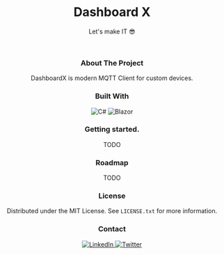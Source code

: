 <div align="center">
  
  <h1> Dashboard X </h1>
  <p> Let's make IT 😎 </p>
  
<br/>

### About The Project

DashboardX is modern MQTT Client for custom devices.

### Built With

![C#](https://img.shields.io/badge/C%23-239120?style=for-the-badge&logo=c-sharp&logoColor=white&style=flat)
![Blazor](https://img.shields.io/badge/Blazor-8B008B?style=for-the-badge&logo=blazor&logoColor=white&style=flat)

### Getting started. 

TODO

### Roadmap 

TODO

### License

Distributed under the MIT License. See `LICENSE.txt` for more information.

### Contact

<div align="center">
  <a href="https://www.linkedin.com/in/lukasz-psp515-kolber/">
    <img src="https://img.shields.io/badge/LinkedIn-0077B5?style=for-the-badge&logo=linkedin&logoColor=white" alt="LinkedIn" />
  </a>
  <a href="https://twitter.com/psp515">
    <img src="https://img.shields.io/badge/Twitter-1DA1F2?style=for-the-badge&logo=twitter&logoColor=white" alt="Twitter" />
  </a>
</div>

